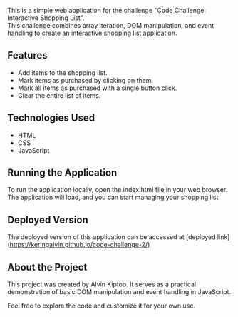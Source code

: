 
This is a simple web application for the challenge "Code Challenge: Interactive Shopping List". <br>
This challenge combines array iteration, DOM manipulation, and event handling to create an interactive shopping list application.

## Features

- Add items to the shopping list.
- Mark items as purchased by clicking on them.
- Mark all items as purchased with a single button click.
- Clear the entire list of items.

## Technologies Used

- HTML
- CSS
- JavaScript

## Running the Application

To run the application locally, open the index.html file in your web browser. The application will load, and you can start managing your shopping list.

## Deployed Version

The deployed version of this application can be accessed at [deployed link] (https://keringalvin.github.io/code-challenge-2/)

## About the Project

This project was created by Alvin Kiptoo. It serves as a practical demonstration of basic DOM manipulation and event handling in JavaScript.

Feel free to explore the code and customize it for your own use.

